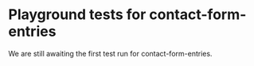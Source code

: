 # Playground tests for contact-form-entries
We are still awaiting the first test run for contact-form-entries.
